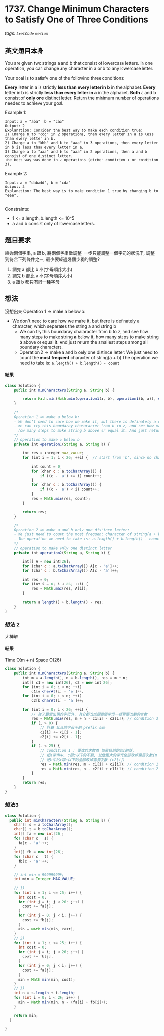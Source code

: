 # 1737. Change Minimum Characters to Satisfy One of Three Conditions
###### tags: `LeetCode` `medium`

## 英文題目本身
You are given two strings a and b that consist of lowercase letters. In one operation, you can change any character in a or b to any lowercase letter.

Your goal is to satisfy one of the following three conditions:

**Every** letter in a is strictly **less than every letter in b** in the alphabet.
**Every** letter in b is strictly **less than every letter in a** in the alphabet.
**Both** a and b consist of **only one** distinct letter.
Return the minimum number of operations needed to achieve your goal.

 

Example 1:
```
Input: a = "aba", b = "caa"
Output: 2
Explanation: Consider the best way to make each condition true:
1) Change b to "ccc" in 2 operations, then every letter in a is less than every letter in b.
2) Change a to "bbb" and b to "aaa" in 3 operations, then every letter in b is less than every letter in a.
3) Change a to "aaa" and b to "aaa" in 2 operations, then a and b consist of one distinct letter.
The best way was done in 2 operations (either condition 1 or condition 3).
```
Example 2:
```
Input: a = "dabadd", b = "cda"
Output: 3
Explanation: The best way is to make condition 1 true by changing b to "eee".
 
 ```

Constraints:
- 1 <= a.length, b.length <= 10^5
- a and b consist only of lowercase letters.
## 題目要求
給妳兩個字串, a 跟 b, 將兩個字串做調整, 一步只能調整一個字元的狀況下, 調整到符合下列條件之一, 最少要經過幾個步奏的調整?
1. 調完 a 都比 b 小(字母順序大小)
2. 調完 b 都比 a 小(字母順序大小)
3. a 跟 b 都只有同一種字母
## 想法
沒想出來
Operation 1 => make a below b:
- We don't need to care how we make it, but there is definately a character, which separates the string a and string b
  - We can try this boundaray chararacter from b to z, and see how many steps to make string **a** below it, how many steps to make string **b** above or equal it. And just return the smallest steps among all boundary characters.
  - Operation 2 => make a and b only one distince letter:
We just need to count the **most frequent** character of string(a + b)
The operation we need to take is: `a.length() + b.length() - count`
#### 結果
```javascript
class Solution {
    public int minCharacters(String a, String b) {

        return Math.min(Math.min(operation1(a, b), operation1(b, a)), operation2(a, b));
    }

    /*
    Operation 1 => make a below b:
    - We don't need to care how we make it, but there is definately a character, which separates the string a and string b
    - We can try this boundaray chararacter from b to z, and see how many steps to make string a below it,
      how many steps to make string b above or equal it. And just return the smallest steps among all boundary characters.
    */
    // operation to make a below b
    private int operation1(String a, String b) {

        int res = Integer.MAX_VALUE;
        for (int i = 1; i < 26; ++i) {  // start from 'b', since no char below 'a'

            int count = 0;
            for (char c : a.toCharArray()) {
                if ((c - 'a') >= i) count++;
            }
            for (char c : b.toCharArray()) {
                if ((c - 'a') < i) count++;
            }
            res = Math.min(res, count);
        }

        return res;
    }

    /*
    Operation 2 => make a and b only one distince letter:
    - We just need to count the most frequent character of string(a + b)
    - The operation we need to take is: a.length() + b.length() - count
    */
    // operation to make only one distinct letter
    private int operation2(String a, String b) {

        int[] A = new int[26];
        for (char c : a.toCharArray()) A[c - 'a']++;
        for (char c : b.toCharArray()) A[c - 'a']++;

        int res = 0;
        for (int i = 0; i < 26; ++i) {
            res = Math.max(res, A[i]);
        }

        return a.length() + b.length() - res;
    }
}
```

### 想法 2
大神解
#### 結果
Time O(m + n)
Space O(26)
```javascript
class Solution {
    public int minCharacters(String a, String b) {
        int m = a.length(), n = b.length(), res = m + n;
        int[] c1 = new int[26], c2 = new int[26];
        for (int i = 0; i < m; ++i)
            c1[a.charAt(i) - 'a']++;
        for (int i = 0; i < n; ++i)
            c2[b.charAt(i) - 'a']++;

        for (int i = 0; i < 26; ++i) {
            // 除了最常出現的字母外, 其它都改成跟這個字母一樣需要改動的步數
            res = Math.min(res, m + n - c1[i] - c2[i]); // condition 3
            if (i > 0) {
                // 計算 比目前字母小的 prefix sum
                c1[i] += c1[i - 1];
                c2[i] += c2[i - 1];
            }
            if (i < 25) {
                // condition 1 : 要改的次數為 如果目前跑到c的話, 
                // 把a字串中, c跟c以下的不動, 比他更大的字母全部改掉需要次數(m - c1[i])
                // 把b中的c跟c以下的全部改掉需要次數 (c2[i])
                res = Math.min(res, m - c1[i] + c2[i]); // condition 1
                res = Math.min(res, n - c2[i] + c1[i]); // condition 2
            }
        }
        return res;
    }
}
```


### 想法3

```java
class Solution {
  public int minCharacters(String a, String b) {
    char[] s = a.toCharArray();
    char[] t = b.toCharArray();
    int[] fa = new int[26];
    for (char c : s) {
      fa[c - 'a']++;
    }
    int[] fb = new int[26];
    for (char c : t) {
      fb[c - 'a']++;
    }

    // int min = 999999999;
    int min = Integer.MAX_VALUE;

    // 1)
    for (int i = 1; i <= 25; i++) {
      int cost = 0;
      for (int j = i; j < 26; j++) {
        cost += fa[j];
      }
      for (int j = 0; j < i; j++) {
        cost += fb[j];
      }
      min = Math.min(min, cost);
    }
    // 2)
    for (int i = 1; i <= 25; i++) {
      int cost = 0;
      for (int j = i; j < 26; j++) {
        cost += fb[j];
      }
      for (int j = 0; j < i; j++) {
        cost += fa[j];
      }
      min = Math.min(min, cost);
    }
    // 3)
    int n = s.length + t.length;
    for (int i = 0; i < 26; i++) {
      min = Math.min(min, n - (fa[i] + fb[i]));
    }

    return min;
  }

}
```